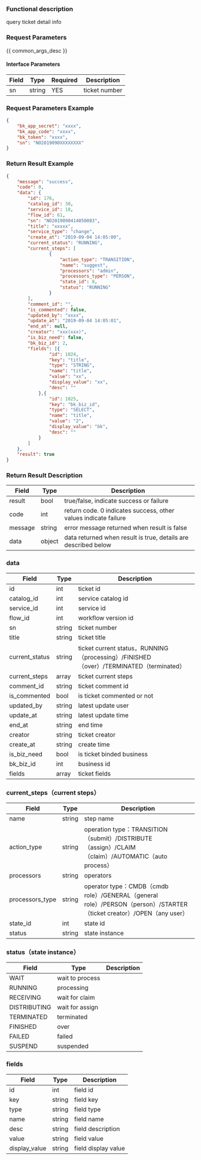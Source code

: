 ### Functional description

query ticket detail info

### Request Parameters

{{ common_args_desc }}

#### Interface Parameters

| Field        | Type     | Required  | Description                         |
| --------- | ------ | --- | -------------------------- |
| sn        | string | YES   | ticket number                       |

### Request Parameters Example

```json
{  
    "bk_app_secret": "xxxx", 
    "bk_app_code": "xxxx", 
    "bk_token": "xxxx", 
    "sn": "NO2019090XXXXXXXX"
}  
```

### Return Result Example

```json
{
    "message": "success",
    "code": 0,
    "data": {
        "id": 176,
        "catalog_id": 30,
        "service_id": 18,
        "flow_id": 61,
        "sn": "NO2019090414050083",
        "title": "xxxxx",
        "service_type": "change",
        "create_at": "2019-09-04 14:05:00",
        "current_status": "RUNNING",
        "current_steps": [
                {
                    "action_type": "TRANSITION",
                    "name": "suggest",
                    "processors": "admin",
                    "processors_type": "PERSON",
                    "state_id": 8,
                    "status": "RUNNING"
                }        
        ],
        "comment_id": "",
        "is_commented": false,
        "updated_by": "xxxx",
        "update_at": "2019-09-04 14:05:01",
        "end_at": null,
        "creator": "xxx(xxx)",
        "is_biz_need": false,
        "bk_biz_id": 2,
        "fields": [{
                "id": 1024,
                "key": "title",
                "type": "STRING",
                "name": "title",
                "value": "xx",
                "display_value": "xx",
                "desc": ""
            },{
                "id": 1025,
                "key": "bk_biz_id",
                "type": "SELECT",
                "name": "title",
                "value": "2",
                "display_value": "bk",
                "desc": ""
            }
        ]
    },
    "result": true
}
```

### Return Result Description

| Field      | Type        | Description                      |
| ------- | --------- | ----------------------- |
| result  | bool      | true/false, indicate success or failure   |
| code    | int       | return code. 0 indicates success, other values indicate failure       |
| message | string    | error message returned when result is false                    |
| data    | object    | data returned when result is true, details are described below |

### data

| Field                     | Type     | Description       |
| ---------------------- | ------ | -------- |
| id                     | int    | ticket id     |
| catalog_id             | int    | service catalog id   |
| service_id             | int    | service id     |
| flow_id                | int    | workflow version id   |
| sn                     | string | ticket number     |
| title                  | string | ticket title     |
| current_status         | string | ticket current status，RUNNING（processing）/FINISHED（over）/TERMINATED（terminated）   |
| current_steps          | array  | ticket current steps   |
| comment_id             | string | ticket comment id   |
| is_commented           | bool   | is ticket commented or not  |
| updated_by             | string | latest update user    |
| update_at              | string | latest update time   |
| end_at                 | string | end time     |
| creator                | string | ticket creator      |
| create_at             | string | create time    |
| is_biz_need            | bool   | is ticket binded  business  |
| bk_biz_id              | int    | business id     |
| fields              | array    | ticket fields    |

### current_steps（current steps）

| Field              | Type         | Description         |
| --------------- | ---------- | ---------- |
| name            | string    | step name    |
| action_type     | string    | operation type：TRANSITION（submit）/DISTRIBUTE（assign）/CLAIM（claim）/AUTOMATIC（auto process）    |
| processors      | string | operators  |
| processors_type | string | operator type：CMDB（cmdb role）/GENERAL（general role）/PERSON（person）/STARTER（ticket creator）/OPEN（any user）    |
| state_id        | int | state id    |
| status          | string | state instance    |


### status（state instance）

| Field              | Type         | Description         |
| --------------- | ---------- | ---------- |
| WAIT  |   wait to process     |
| RUNNING   |   processing     |
| RECEIVING     |   wait for claim     |
| DISTRIBUTING  |   wait for assign     |
| TERMINATED    |   terminated     |
| FINISHED  |   over     |
| FAILED    |   failed        |
| SUSPEND   |   suspended     |


### fields

| Field              | Type         | Description         |
| --------------- | ---------- | ---------- |
| id            | int    | field id    |
| key           | string | field key  |
| type          | string | field type    |
| name          | string | field name    |
| desc          | string | field description    |
| value           | string | field value        |
| display_value   | string | field display value        |
